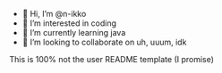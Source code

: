 - 👋 Hi, I’m @n-ikko
- 👀 I’m interested in coding
- 🌱 I’m currently learning java
- 💞️ I’m looking to collaborate on uh, uuum, idk

This is 100% not the user README template (I promise)
